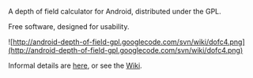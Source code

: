 A depth of field calculator for Android, distributed under the GPL.

Free software, designed for usability.

![http://android-depth-of-field-gpl.googlecode.com/svn/wiki/dofc4.png](http://android-depth-of-field-gpl.googlecode.com/svn/wiki/dofc4.png)

Informal details are [here](http://www.derekfountain.org/software_dofc.php), or see the [Wiki](AndroidDepthofFieldCalculatorGPL.md).